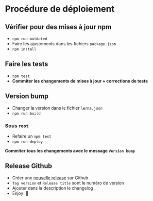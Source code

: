 # Procédure de déploiement

## Vérifier pour des mises à jour npm

- `npm run outdated`
- Faire les ajustements dans les fichiers `package.json`
- `npm install`



## Faire les tests

- `npm test`
- **Commiter les changements de mises à jour + corrections de tests**



## Version bump

- Changer la version dans le fichier `lerna.json`
- `npm run build`

### Sous `root`

- Refaire un `npm test`
- `npm run deploy`

**Commiter tous les changements avec le message `Version bump`**



## Release Github

- Créer une [nouvelle release](https://github.com/valtech-commerce/nwayo/releases/new) sur Github
- `Tag version` et `Release title` sont le numéro de version
- Ajouter dans la description le changelog
- Enjoy  🥂
